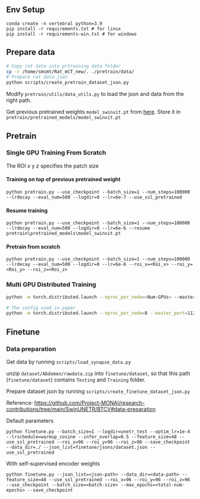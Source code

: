 
## Env Setup

```
conda create -n vertebral python=3.9
pip install -r requirements.txt # for linux
pip install -r requirements-win.txt # for windows
```

## Prepare data

```sh
# Copy rat data into prtraining data folder
cp -r /home/smsmt/Rat_mCT_new/. ./pretrain/data/
# Prepare rat data json
python scripts/create_pretrain_dataset_json.py
```

Modify `pretrain/utils/data_utils.py` to load the json and data from the right path.

Get previous pretrained weights `model_swinvit.pt` from [here](https://github.com/Project-MONAI/research-contributions/tree/6ca48250bcffc455482caf8328d6c8b149145257/SwinUNETR/Pretrain). Store it in `pretrain/pretrained_models/model_swinvit.pt`

## Pretrain

### Single GPU Training From Scratch

The ROI x y z specifies the patch size

#### Training on top of previous pretrained weight
```
python pretrain.py --use_checkpoint --batch_size=1 --num_steps=100000 --lrdecay --eval_num=500 --logdir=0 --lr=6e-7 --use_ssl_pretrained
```

#### Resume training

```
python pretrain.py --use_checkpoint --batch_size=1 --num_steps=100000 --lrdecay --eval_num=500 --logdir=0 --lr=6e-6 --resume pretrain\pretrained_models\model_swinvit.pt
```

#### Pretrain from scratch

```
python pretrain.py --use_checkpoint --batch_size=1 --num_steps=100000 --lrdecay --eval_num=500 --logdir=0 --lr=6e-6 --roi_x=<Roi_x> --roi_y=<Roi_y> --roi_z=<Roi_z>
```

### Multi GPU Distributed Training

```bash
python -m torch.distributed.launch --nproc_per_node=<Num-GPUs> --master_port=11223 pretrain.py --batch_size=<Batch-Size> --num_steps=<Num-Steps> --lrdecay --eval_num=<Eval-Num> --logdir=<Exp-Num> --lr=<Lr>

# The config used in paper
python -m torch.distributed.launch --nproc_per_node=8 --master_port=11223 pretrain.py --batch_size=1 --num_steps=100000 --lrdecay --eval_num=500 --lr=6e-6 --decay=0.1
```



## Finetune

### Data preparation

Get data by running `scripts/load_synapse_data.py`

unzip `dataset/Abdomen/rawdata.zip` into `finetune/dataset`, so that this path (`finetune/dataset`) contains `Testing` and `Training` folder.

Prepare dataset json by running `scripts/create_finetune_dataset_json.py`

Reference: https://github.com/Project-MONAI/research-contributions/tree/main/SwinUNETR/BTCV#data-preparation

Default parameters

```
python finetune.py --batch_size=1 --logdir=unetr_test --optim_lr=1e-4 --lrschedule=warmup_cosine --infer_overlap=0.5 --feature_size=48 --use_ssl_pretrained --roi_x=96 --roi_y=96 --roi_z=96 --save_checkpoint --data_dir=./ --json_list=finetune/jsons/dataset.json --use_ssl_pretrained 
```

With self-supervised encoder weights

```
python finetune.py --json_list=<json-path> --data_dir=<data-path> --feature_size=48 --use_ssl_pretrained --roi_x=96 --roi_y=96 --roi_z=96  --use_checkpoint --batch_size=<batch-size> --max_epochs=<total-num-epochs> --save_checkpoint
```